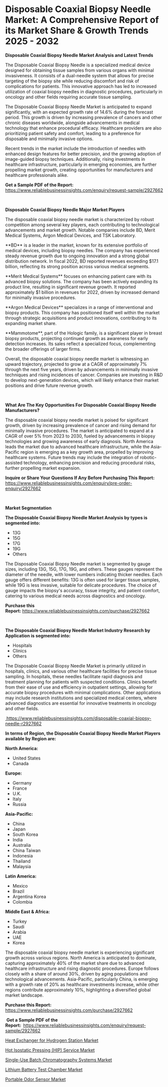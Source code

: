 <p><h1>Disposable Coaxial Biopsy Needle Market: A Comprehensive Report of its Market Share & Growth Trends 2025 - 2032</h1></p><p><strong>Disposable Coaxial Biopsy Needle Market Analysis and Latest Trends</strong></p>
<p><p>The Disposable Coaxial Biopsy Needle is a specialized medical device designed for obtaining tissue samples from various organs with minimal invasiveness. It consists of a dual-needle system that allows for precise targeting of the biopsy site while reducing discomfort and risk of complications for patients. This innovative approach has led to increased utilization of coaxial biopsy needles in diagnostic procedures, particularly in oncology and other fields requiring accurate tissue sampling.</p><p>The Disposable Coaxial Biopsy Needle Market is anticipated to expand significantly, with an expected growth rate of 14.6% during the forecast period. This growth is driven by increasing prevalence of cancers and other chronic diseases worldwide, alongside advancements in medical technology that enhance procedural efficacy. Healthcare providers are also prioritizing patient safety and comfort, leading to a preference for disposable and minimally invasive options.</p><p>Recent trends in the market include the introduction of needles with enhanced design features for better precision, and the growing adoption of image-guided biopsy techniques. Additionally, rising investments in healthcare infrastructure, particularly in emerging economies, are further propelling market growth, creating opportunities for manufacturers and healthcare professionals alike.</p></p>
<p><strong>Get a Sample PDF of the Report:&nbsp;</strong> <a href="https://www.reliablebusinessinsights.com/enquiry/request-sample/2927662?utm_campaign=1138&utm_medium=2&utm_source=Github&utm_content=ia&utm_term=12032025&utm_id=disposable-coaxial-biopsy-needle">https://www.reliablebusinessinsights.com/enquiry/request-sample/2927662</a></p>
<p>&nbsp;</p>
<p><strong>Disposable Coaxial Biopsy Needle Major Market Players</strong></p>
<p><p>The disposable coaxial biopsy needle market is characterized by robust competition among several key players, each contributing to technological advancements and market growth. Notable companies include BD, Merit Medical Systems, Argon Medical Devices, and TSK Laboratory. </p><p>**BD** is a leader in the market, known for its extensive portfolio of medical devices, including biopsy needles. The company has experienced steady revenue growth due to ongoing innovation and a strong global distribution network. In fiscal 2022, BD reported revenues exceeding $17.1 billion, reflecting its strong position across various medical segments.</p><p>**Merit Medical Systems** focuses on enhancing patient care with its advanced biopsy solutions. The company has been actively expanding its product line, resulting in significant revenue growth. It reported approximately $1 billion in revenues for 2022, driven by increased demand for minimally invasive procedures.</p><p>**Argon Medical Devices** specializes in a range of interventional and biopsy products. This company has positioned itself well within the market through strategic acquisitions and product innovations, contributing to its expanding market share. </p><p>**Mammotome**, part of the Hologic family, is a significant player in breast biopsy products, projecting continued growth as awareness for early detection increases. Its sales reflect a specialized focus, complementing the broader offerings of larger firms.</p><p>Overall, the disposable coaxial biopsy needle market is witnessing an upward trajectory, projected to grow at a CAGR of approximately 7% through the next five years, driven by advancements in minimally invasive techniques and rising incidences of cancer. Companies are investing in R&D to develop next-generation devices, which will likely enhance their market positions and drive future revenue growth.</p></p>
<p>&nbsp;</p>
<p><strong>What Are The Key Opportunities For Disposable Coaxial Biopsy Needle Manufacturers?</strong></p>
<p><p>The disposable coaxial biopsy needle market is poised for significant growth, driven by increasing prevalence of cancer and rising demand for minimally invasive procedures. The market is anticipated to expand at a CAGR of over 5% from 2023 to 2030, fueled by advancements in biopsy technologies and growing awareness of early diagnosis. North America leads the market due to advanced healthcare infrastructure, while the Asia-Pacific region is emerging as a key growth area, propelled by improving healthcare systems. Future trends may include the integration of robotic-assisted technology, enhancing precision and reducing procedural risks, further propelling market expansion.</p></p>
<p><strong>Inquire or Share Your Questions If Any Before Purchasing This Report:</strong> <a href="https://www.reliablebusinessinsights.com/enquiry/pre-order-enquiry/2927662?utm_campaign=1138&utm_medium=2&utm_source=Github&utm_content=ia&utm_term=12032025&utm_id=disposable-coaxial-biopsy-needle">https://www.reliablebusinessinsights.com/enquiry/pre-order-enquiry/2927662</a></p>
<p>&nbsp;</p>
<p><strong>Market Segmentation</strong></p>
<p><strong>The Disposable Coaxial Biopsy Needle Market Analysis by types is segmented into:</strong></p>
<p><ul><li>13G</li><li>15G</li><li>17G</li><li>19G</li><li>Others</li></ul></p>
<p><p>The Disposable Coaxial Biopsy Needle market is segmented by gauge sizes, including 13G, 15G, 17G, 19G, and others. These gauges represent the diameter of the needle, with lower numbers indicating thicker needles. Each gauge offers different benefits: 13G is often used for larger tissue samples, while 19G is less invasive, suitable for delicate procedures. The choice of gauge impacts the biopsy's accuracy, tissue integrity, and patient comfort, catering to various medical needs across diagnostics and oncology.</p></p>
<p><strong>Purchase this Report:&nbsp;</strong><a href="https://www.reliablebusinessinsights.com/purchase/2927662?utm_campaign=1138&utm_medium=2&utm_source=Github&utm_content=ia&utm_term=12032025&utm_id=disposable-coaxial-biopsy-needle">https://www.reliablebusinessinsights.com/purchase/2927662</a></p>
<p>&nbsp;</p>
<p><strong>The Disposable Coaxial Biopsy Needle Market Industry Research by Application is segmented into:</strong></p>
<p><ul><li>Hospitals</li><li>Clinics</li><li>Others</li></ul></p>
<p><p>The Disposable Coaxial Biopsy Needle Market is primarily utilized in hospitals, clinics, and various other healthcare facilities for precise tissue sampling. In hospitals, these needles facilitate rapid diagnosis and treatment planning for patients with suspected conditions. Clinics benefit from their ease of use and efficiency in outpatient settings, allowing for accurate biopsy procedures with minimal complications. Other applications may include research institutions and specialized medical centers, where advanced diagnostics are essential for innovative treatments in oncology and other fields.</p></p>
<p><a href="https://www.reliablebusinessinsights.com/disposable-coaxial-biopsy-needle-r2927662?utm_campaign=1138&utm_medium=2&utm_source=Github&utm_content=ia&utm_term=12032025&utm_id=disposable-coaxial-biopsy-needle">&nbsp;https://www.reliablebusinessinsights.com/disposable-coaxial-biopsy-needle-r2927662</a></p>
<p><strong>In terms of Region, the Disposable Coaxial Biopsy Needle Market Players available by Region are:</strong></p>
<p>
    <p> <strong> North America: </strong>
        <ul>
            <li>United States</li>
            <li>Canada</li>
        </ul>
        </p> 
    <p> <strong> Europe: </strong>
        <ul>
            <li>Germany</li>
            <li>France</li>
            <li>U.K.</li>
            <li>Italy</li>
            <li>Russia</li>
        </ul>
        </p> 
    <p> <strong> Asia-Pacific: </strong>
        <ul>
            <li>China</li>
            <li>Japan</li>
            <li>South Korea</li>
            <li>India</li>
            <li>Australia</li>
            <li>China Taiwan</li>
            <li>Indonesia</li>
            <li>Thailand</li>
            <li>Malaysia</li>
        </ul>
        </p> 
    <p> <strong> Latin America: </strong>
        <ul>
            <li>Mexico</li>
            <li>Brazil</li>
            <li>Argentina Korea</li>
            <li>Colombia</li>
        </ul>
        </p> 
    <p> <strong> Middle East & Africa: </strong>
        <ul>
            <li>Turkey</li>
            <li>Saudi</li>
            <li>Arabia</li>
            <li>UAE</li>
            <li>Korea</li>
        </ul>
    </p>
    </p>
<p><p>The disposable coaxial biopsy needle market is experiencing significant growth across various regions. North America is anticipated to dominate, capturing approximately 40% of the market share due to advanced healthcare infrastructure and rising diagnostic procedures. Europe follows closely with a share of around 30%, driven by aging populations and technological advancements. Asia-Pacific, particularly China, is emerging with a growth rate of 20% as healthcare investments increase, while other regions contribute approximately 10%, highlighting a diversified global market landscape.</p></p>
<p><strong>Purchase this Report: </strong><a href="https://www.reliablebusinessinsights.com/purchase/2927662?utm_campaign=1138&utm_medium=2&utm_source=Github&utm_content=ia&utm_term=12032025&utm_id=disposable-coaxial-biopsy-needle">https://www.reliablebusinessinsights.com/purchase/2927662</a></p>
<p>&nbsp;<strong>Get a Sample PDF of the Report:&nbsp;&nbsp;</strong><a href="https://www.reliablebusinessinsights.com/enquiry/request-sample/2927662?utm_campaign=1138&utm_medium=2&utm_source=Github&utm_content=ia&utm_term=12032025&utm_id=disposable-coaxial-biopsy-needle">https://www.reliablebusinessinsights.com/enquiry/request-sample/2927662</a></p>
<p><strong></strong></p>
<p><p><a href="https://github.com/thanenegenqa/Market-Research-Report-List-1/blob/main/heat-exchanger-for-hydrogen-station-market.md?utm_campaign=1138&utm_medium=2&utm_source=Github&utm_content=ia&utm_term=12032025&utm_id=disposable-coaxial-biopsy-needle">Heat Exchanger for Hydrogen Station Market</a></p><p><a href="https://github.com/jenevycachat/Market-Research-Report-List-1/blob/main/hot-isostatic-pressing-hip-service-market.md?utm_campaign=1138&utm_medium=2&utm_source=Github&utm_content=ia&utm_term=12032025&utm_id=disposable-coaxial-biopsy-needle">Hot Isostatic Pressing (HIP) Service Market</a></p><p><a href="https://github.com/cachaskluwe/Market-Research-Report-List-1/blob/main/single-use-batch-chromatography-systems-market.md?utm_campaign=1138&utm_medium=2&utm_source=Github&utm_content=ia&utm_term=12032025&utm_id=disposable-coaxial-biopsy-needle">Single-Use Batch Chromatography Systems Market</a></p><p><a href="https://github.com/cezilfinerv9/Market-Research-Report-List-1/blob/main/lithium-battery-test-chamber-market.md?utm_campaign=1138&utm_medium=2&utm_source=Github&utm_content=ia&utm_term=12032025&utm_id=disposable-coaxial-biopsy-needle">Lithium Battery Test Chamber Market</a></p><p><a href="https://github.com/lelkohydesyj/Market-Research-Report-List-1/blob/main/portable-odor-sensor-market.md?utm_campaign=1138&utm_medium=2&utm_source=Github&utm_content=ia&utm_term=12032025&utm_id=disposable-coaxial-biopsy-needle">Portable Odor Sensor Market</a></p></p>